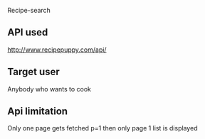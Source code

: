 Recipe-search

## API used
http://www.recipepuppy.com/api/

## Target user 
Anybody who wants to cook 
 
## Api limitation
Only one page gets fetched p=1 then only page 1 list is displayed
 
